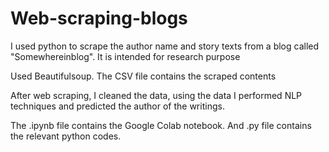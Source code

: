 # Web-scraping-blogs
I used python to scrape the author name and story texts from a blog called "Somewhereinblog". It is intended for research purpose

Used Beautifulsoup.
The CSV file contains the scraped contents

After web scraping, I cleaned the data, using the data I performed NLP techniques and predicted the author of the writings.

The .ipynb file contains the Google Colab notebook. And .py file contains the relevant python codes.

